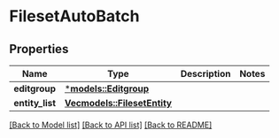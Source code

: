 # FilesetAutoBatch

## Properties
Name | Type | Description | Notes
------------ | ------------- | ------------- | -------------
**editgroup** | [***models::Editgroup**](editgroup.md) |  | 
**entity_list** | [**Vec<models::FilesetEntity>**](fileset_entity.md) |  | 

[[Back to Model list]](../README.md#documentation-for-models) [[Back to API list]](../README.md#documentation-for-api-endpoints) [[Back to README]](../README.md)


